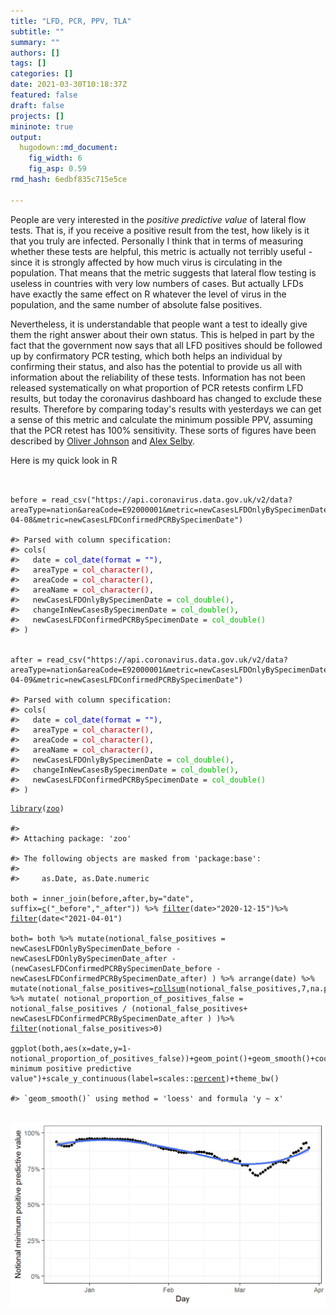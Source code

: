 ```yaml
---
title: "LFD, PCR, PPV, TLA"
subtitle: ""
summary: ""
authors: []
tags: []
categories: []
date: 2021-03-30T10:18:37Z
featured: false
draft: false
projects: []
mininote: true
output: 
  hugodown::md_document:
    fig_width: 6 
    fig_asp: 0.59
rmd_hash: 6edbf835c715e5ce

---
```


People are very interested in the *positive predictive value* of lateral flow tests. That is, if you receive a positive result from the test, how likely is it that you truly are infected. Personally I think that in terms of measuring whether these tests are helpful, this metric is actually not terribly useful - since it is strongly affected by how much virus is circulating in the population. That means that the metric suggests that lateral flow testing is useless in countries with very low numbers of cases. But actually LFDs have exactly the same effect on R whatever the level of virus in the population, and the same number of absolute false positives.

Nevertheless, it is understandable that people want a test to ideally give them the right answer about their own status. This is helped in part by the fact that the government now says that all LFD positives should be followed up by confirmatory PCR testing, which both helps an individual by confirming their status, and also has the potential to provide us all with information about the reliability of these tests. Information has not been released systematically on what proportion of PCR retests confirm LFD results, but today the coronavirus dashboard has changed to exclude these results. Therefore by comparing today's results with yesterdays we can get a sense of this metric and calculate the minimum possible PPV, assuming that the PCR retest has 100% sensitivity. These sorts of figures have been described by [Oliver Johnson](https://twitter.com/BristOliver/status/1380544543695716353) and [Alex Selby](https://twitter.com/alexselby1770/status/1380614571791151106).

Here is my quick look in R

<div class="highlight">

<pre class='chroma'><code class='language-r' data-lang='r'>

<span class='nv'>before</span> <span class='o'>=</span> <span class='nf'>read_csv</span><span class='o'>(</span><span class='s'>"https://api.coronavirus.data.gov.uk/v2/data?areaType=nation&amp;areaCode=E92000001&amp;metric=newCasesLFDOnlyBySpecimenDate&amp;metric=changeInNewCasesBySpecimenDate&amp;format=csv&amp;release=2021-04-08&amp;metric=newCasesLFDConfirmedPCRBySpecimenDate"</span><span class='o'>)</span>

<span class='c'>#&gt; Parsed with column specification:</span>
<span class='c'>#&gt; cols(</span>
<span class='c'>#&gt;   date = <span style='color: #0000BB;'>col_date(format = "")</span><span>,</span></span>
<span class='c'>#&gt;   areaType = <span style='color: #BB0000;'>col_character()</span><span>,</span></span>
<span class='c'>#&gt;   areaCode = <span style='color: #BB0000;'>col_character()</span><span>,</span></span>
<span class='c'>#&gt;   areaName = <span style='color: #BB0000;'>col_character()</span><span>,</span></span>
<span class='c'>#&gt;   newCasesLFDOnlyBySpecimenDate = <span style='color: #00BB00;'>col_double()</span><span>,</span></span>
<span class='c'>#&gt;   changeInNewCasesBySpecimenDate = <span style='color: #00BB00;'>col_double()</span><span>,</span></span>
<span class='c'>#&gt;   newCasesLFDConfirmedPCRBySpecimenDate = <span style='color: #00BB00;'>col_double()</span></span>
<span class='c'>#&gt; )</span>


<span class='nv'>after</span> <span class='o'>=</span> <span class='nf'>read_csv</span><span class='o'>(</span><span class='s'>"https://api.coronavirus.data.gov.uk/v2/data?areaType=nation&amp;areaCode=E92000001&amp;metric=newCasesLFDOnlyBySpecimenDate&amp;metric=changeInNewCasesBySpecimenDate&amp;format=csv&amp;release=2021-04-09&amp;metric=newCasesLFDConfirmedPCRBySpecimenDate"</span><span class='o'>)</span>

<span class='c'>#&gt; Parsed with column specification:</span>
<span class='c'>#&gt; cols(</span>
<span class='c'>#&gt;   date = <span style='color: #0000BB;'>col_date(format = "")</span><span>,</span></span>
<span class='c'>#&gt;   areaType = <span style='color: #BB0000;'>col_character()</span><span>,</span></span>
<span class='c'>#&gt;   areaCode = <span style='color: #BB0000;'>col_character()</span><span>,</span></span>
<span class='c'>#&gt;   areaName = <span style='color: #BB0000;'>col_character()</span><span>,</span></span>
<span class='c'>#&gt;   newCasesLFDOnlyBySpecimenDate = <span style='color: #00BB00;'>col_double()</span><span>,</span></span>
<span class='c'>#&gt;   changeInNewCasesBySpecimenDate = <span style='color: #00BB00;'>col_double()</span><span>,</span></span>
<span class='c'>#&gt;   newCasesLFDConfirmedPCRBySpecimenDate = <span style='color: #00BB00;'>col_double()</span></span>
<span class='c'>#&gt; )</span>
</code></pre>

</div>

<div class="highlight">

<pre class='chroma'><code class='language-r' data-lang='r'><span class='kr'><a href='https://rdrr.io/r/base/library.html'>library</a></span><span class='o'>(</span><span class='nv'><a href='http://zoo.R-Forge.R-project.org/'>zoo</a></span><span class='o'>)</span>

<span class='c'>#&gt; </span>
<span class='c'>#&gt; Attaching package: 'zoo'</span>

<span class='c'>#&gt; The following objects are masked from 'package:base':</span>
<span class='c'>#&gt; </span>
<span class='c'>#&gt;     as.Date, as.Date.numeric</span>

<span class='nv'>both</span> <span class='o'>=</span> <span class='nf'>inner_join</span><span class='o'>(</span><span class='nv'>before</span>,<span class='nv'>after</span>,by<span class='o'>=</span><span class='s'>"date"</span>, suffix<span class='o'>=</span><span class='nf'><a href='https://rdrr.io/r/base/c.html'>c</a></span><span class='o'>(</span><span class='s'>"_before"</span>,<span class='s'>"_after"</span><span class='o'>)</span><span class='o'>)</span> <span class='o'>%&gt;%</span> <span class='nf'><a href='https://rdrr.io/r/stats/filter.html'>filter</a></span><span class='o'>(</span><span class='nv'>date</span><span class='o'>&gt;</span><span class='s'>"2020-12-15"</span><span class='o'>)</span><span class='o'>%&gt;%</span> <span class='nf'><a href='https://rdrr.io/r/stats/filter.html'>filter</a></span><span class='o'>(</span><span class='nv'>date</span><span class='o'>&lt;</span><span class='s'>"2021-04-01"</span><span class='o'>)</span>

<span class='nv'>both</span><span class='o'>=</span> <span class='nv'>both</span> <span class='o'>%&gt;%</span> <span class='nf'>mutate</span><span class='o'>(</span>notional_false_positives <span class='o'>=</span> <span class='nv'>newCasesLFDOnlyBySpecimenDate_before</span> <span class='o'>-</span> <span class='nv'>newCasesLFDOnlyBySpecimenDate_after</span> <span class='o'>-</span>  <span class='o'>(</span><span class='nv'>newCasesLFDConfirmedPCRBySpecimenDate_before</span> <span class='o'>-</span> <span class='nv'>newCasesLFDConfirmedPCRBySpecimenDate_after</span><span class='o'>)</span> <span class='o'>)</span> <span class='o'>%&gt;%</span> <span class='nf'>arrange</span><span class='o'>(</span><span class='nv'>date</span><span class='o'>)</span> <span class='o'>%&gt;%</span> <span class='nf'>mutate</span><span class='o'>(</span>notional_false_positives<span class='o'>=</span><span class='nf'><a href='https://rdrr.io/pkg/zoo/man/rollmean.html'>rollsum</a></span><span class='o'>(</span><span class='nv'>notional_false_positives</span>,<span class='m'>7</span>,na.pad<span class='o'>=</span><span class='kc'>T</span><span class='o'>)</span>,newCasesLFDConfirmedPCRBySpecimenDate_after<span class='o'>=</span><span class='nf'><a href='https://rdrr.io/pkg/zoo/man/rollmean.html'>rollsum</a></span><span class='o'>(</span><span class='nv'>newCasesLFDConfirmedPCRBySpecimenDate_after</span>,<span class='m'>7</span>,na.pad<span class='o'>=</span><span class='kc'>T</span><span class='o'>)</span><span class='o'>)</span> <span class='o'>%&gt;%</span> <span class='nf'>mutate</span><span class='o'>(</span> notional_proportion_of_positives_false <span class='o'>=</span> <span class='nv'>notional_false_positives</span> <span class='o'>/</span> <span class='o'>(</span><span class='nv'>notional_false_positives</span><span class='o'>+</span> <span class='nv'>newCasesLFDConfirmedPCRBySpecimenDate_after</span> <span class='o'>)</span> <span class='o'>)</span><span class='o'>%&gt;%</span> <span class='nf'><a href='https://rdrr.io/r/stats/filter.html'>filter</a></span><span class='o'>(</span><span class='nv'>notional_false_positives</span><span class='o'>&gt;</span><span class='m'>0</span><span class='o'>)</span>

<span class='nf'>ggplot</span><span class='o'>(</span><span class='nv'>both</span>,<span class='nf'>aes</span><span class='o'>(</span>x<span class='o'>=</span><span class='nv'>date</span>,y<span class='o'>=</span><span class='m'>1</span><span class='o'>-</span><span class='nv'>notional_proportion_of_positives_false</span><span class='o'>)</span><span class='o'>)</span><span class='o'>+</span><span class='nf'>geom_point</span><span class='o'>(</span><span class='o'>)</span><span class='o'>+</span><span class='nf'>geom_smooth</span><span class='o'>(</span><span class='o'>)</span><span class='o'>+</span><span class='nf'>coord_cartesian</span><span class='o'>(</span>ylim<span class='o'>=</span><span class='nf'><a href='https://rdrr.io/r/base/c.html'>c</a></span><span class='o'>(</span><span class='m'>0</span>,<span class='m'>1</span><span class='o'>)</span><span class='o'>)</span><span class='o'>+</span><span class='nf'>labs</span><span class='o'>(</span>x<span class='o'>=</span><span class='s'>"Day"</span>,y<span class='o'>=</span><span class='s'>"Notional minimum positive predictive value"</span><span class='o'>)</span><span class='o'>+</span><span class='nf'>scale_y_continuous</span><span class='o'>(</span>label<span class='o'>=</span><span class='nf'>scales</span><span class='nf'>::</span><span class='nv'><a href='https://scales.r-lib.org/reference/label_percent.html'>percent</a></span><span class='o'>)</span><span class='o'>+</span><span class='nf'>theme_bw</span><span class='o'>(</span><span class='o'>)</span> 

<span class='c'>#&gt; `geom_smooth()` using method = 'loess' and formula 'y ~ x'</span>

</code></pre>
<img src="figs/unnamed-chunk-4-1.png" width="700px" style="display: block; margin: auto;" />

</div>

